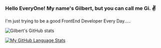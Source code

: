 ### Hello EveryOne! My name's Gilbert, but you can call me Gi. :v:
I'm just trying to be a good FrontEnd Developer Every Day.....


![Gilbert's GitHub stats](https://github-readme-stats.vercel.app/api?username=TineoGilbert&show_icons=true&theme=tokyonight)

[![My GitHub Language Stats](https://github-readme-stats.vercel.app/api/top-langs/?username=TineoGilbert&langs_count=7&theme=tokyonight)]()









